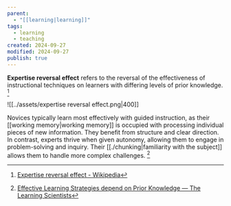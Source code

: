 ```yaml
---
parent:
  - "[[learning|learning]]"
tags:
  - learning
  - teaching
created: 2024-09-27
modified: 2024-09-27
publish: true
---
```

**Expertise reversal effect** refers to the reversal of the effectiveness of instructional techniques on learners with differing levels of prior knowledge. [^1]

![[../assets/expertise reversal effect.png|400]]

Novices typically learn most effectively with guided instruction, as their [[working memory|working memory]] is occupied with processing individual pieces of new information. They benefit from structure and clear direction. In contrast, experts thrive when given autonomy, allowing them to engage in problem-solving and inquiry. Their [[./chunking|familiarity with the subject]] allows them to handle more complex challenges. [^2]

[^1]: [Expertise reversal effect - Wikipedia](https://en.wikipedia.org/wiki/Expertise_reversal_effect)
[^2]: [Effective Learning Strategies depend on Prior Knowledge — The Learning Scientists](https://www.learningscientists.org/blog/2024/9/25-1)